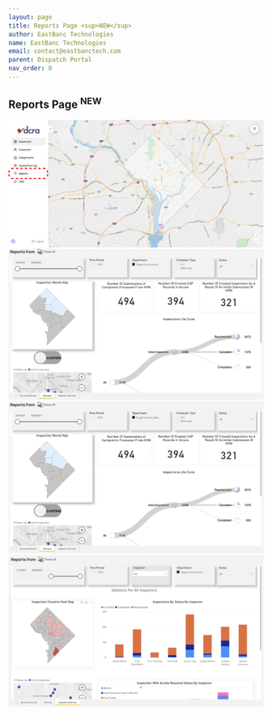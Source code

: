 ```yaml
---
layout: page
title: Reports Page <sup>NEW</sup>
author: EastBanc Technologies
name: EastBanc Technologies
email: contact@eastbanctech.com
parent: Dispatch Portal
nav_order: 8
---
```


<section id="Reports-Page" markdown="1">

# Reports Page <sup>NEW</sup>

![Dashboard Reports Navigation -screenshot](../images/dispatch-portal/dp-reports/dp-dashboard-reports.png)
![Reports Top Level Overview -screenshot](../images/dispatch-portal/dp-reports/dp-reports-tab1.png)
![Reports Overview -screenshot](../images/dispatch-portal/dp-reports/dp-reports-tab2.png)
![Reports Inspector Overview -screenshot](../images/dispatch-portal/dp-reports/dp-reports-tab3.png)
